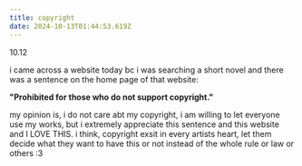 ```yaml
---
title: copyright
date: 2024-10-13T01:44:53.619Z
---
```





10.12  

i came across a website today bc i was searching a short novel and there was a sentence on the home page of that website:  

**"Prohibited for those who do not support copyright."**   
  

my opinion is, i do not care abt my copyright, i am willing to let everyone use my works, but i extremely appreciate this sentence and this website and I LOVE THIS.
i think, copyright exsit in every artists heart, let them decide what they want to have this or not instead of the whole rule or law or others :3